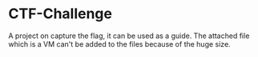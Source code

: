 # CTF-Challenge
A project on capture the flag, it can be used as a guide. 
The attached file which is a VM can't be added to the files because of the huge size.
